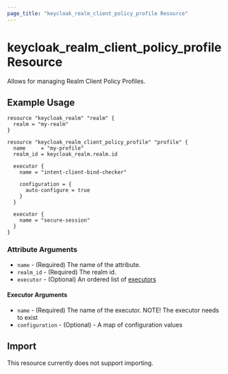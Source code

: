 ```yaml
---
page_title: "keycloak_realm_client_policy_profile Resource"
---
```


# keycloak_realm_client_policy_profile Resource

Allows for managing Realm Client Policy Profiles.

## Example Usage

```hcl
resource "keycloak_realm" "realm" {
  realm = "my-realm"
}

resource "keycloak_realm_client_policy_profile" "profile" {
  name     = "my-profile"
  realm_id = keycloak_realm.realm.id

  executor {
    name = "intent-client-bind-checker"

    configuration = {
      auto-configure = true
    }
  }

  executor {
    name = "secure-session"
  }
}

```

### Attribute Arguments

- `name` - (Required) The name of the attribute.
- `realm_id` - (Required) The realm id.
- `executor` - (Optional) An ordered list of [executors](#executor-arguments)

#### Executor Arguments

- `name` - (Required) The name of the executor. NOTE! The executor needs to exist
- `configuration` - (Optional) - A map of configuration values

## Import

This resource currently does not support importing.
